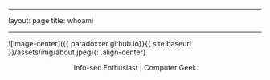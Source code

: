 ﻿---

layout: page
title: whoami

---

![image-center]({{ paradoxxer.github.io}}{{ site.baseurl }}/assets/img/about.jpeg){: .align-center}

<p align ="center"> 
Info-sec Enthusiast | Computer Geek
</p>
